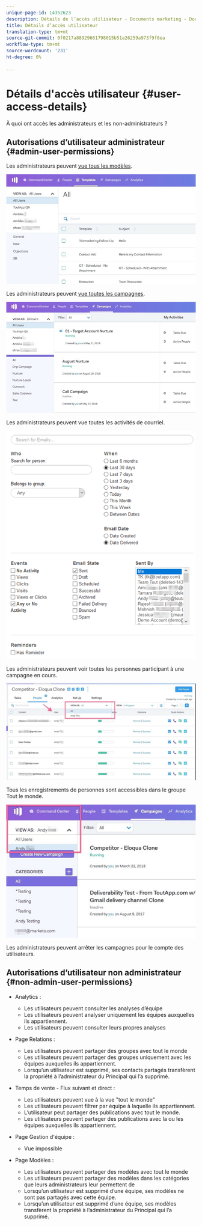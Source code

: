 ```yaml
---
unique-page-id: 14352623
description: Détails de l’accès utilisateur - Documents marketing - Documentation du produit
title: Détails d’accès utilisateur
translation-type: tm+mt
source-git-commit: 0f0217a88929661798015b51a26259a973f9f6ea
workflow-type: tm+mt
source-wordcount: '231'
ht-degree: 0%

---
```



# Détails d&#39;accès utilisateur {#user-access-details}

À quoi ont accès les administrateurs et les non-administrateurs ?

## Autorisations d’utilisateur administrateur {#admin-user-permissions}

Les administrateurs peuvent [vue tous les modèles](/help/marketo/product-docs/marketo-sales-connect/templates/view-template-list-as-a-another-user.md).

![](assets/templates.jpg)

Les administrateurs peuvent [vue toutes les campagnes](/help/marketo/product-docs/marketo-sales-connect/campaigns/view-campaigns-list-as-another-user.md).

![](assets/campaigns.jpg)

Les administrateurs peuvent vue toutes les activités de courriel.

![](assets/email-activity.png)

Les administrateurs peuvent voir toutes les personnes participant à une campagne en cours.

![](assets/running.jpg)

Tous les enregistrements de personnes sont accessibles dans le groupe Tout le monde.

![](assets/viewed.jpg)

Les administrateurs peuvent arrêter les campagnes pour le compte des utilisateurs.

## Autorisations d’utilisateur non administrateur {#non-admin-user-permissions}

* Analytics :

   * Les utilisateurs peuvent consulter les analyses d’équipe
   * Les utilisateurs peuvent analyser uniquement les équipes auxquelles ils appartiennent.
   * Les utilisateurs peuvent consulter leurs propres analyses

* Page Relations :

   * Les utilisateurs peuvent partager des groupes avec tout le monde
   * Les utilisateurs peuvent partager des groupes uniquement avec les équipes auxquelles ils appartiennent.
   * Lorsqu’un utilisateur est supprimé, ses contacts partagés transfèrent la propriété à l’administrateur du Principal qui l’a supprimé.

* Temps de vente - Flux suivant et direct :

   * Les utilisateurs peuvent vue à la vue &quot;tout le monde&quot;
   * Les utilisateurs peuvent filtrer par équipe à laquelle ils appartiennent.
   * L’utilisateur peut partager des publications avec tout le monde.
   * Les utilisateurs peuvent partager des publications avec la ou les équipes auxquelles ils appartiennent.

* Page Gestion d&#39;équipe :

   * Vue impossible

* Page Modèles :

   * Les utilisateurs peuvent partager des modèles avec tout le monde
   * Les utilisateurs peuvent partager des modèles dans les catégories que leurs administrateurs leur permettent de
   * Lorsqu’un utilisateur est supprimé d’une équipe, ses modèles ne sont pas partagés avec cette équipe.
   * Lorsqu’un utilisateur est supprimé d’une équipe, ses modèles transfèrent la propriété à l’administrateur du Principal qui l’a supprimé.
